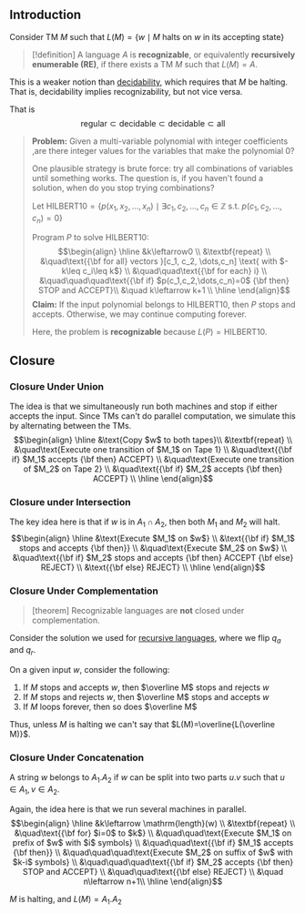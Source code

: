 ## Introduction

Consider TM $M$ such that $L(M)=\{w\mid M \text{ halts on } w \text{ in its accepting state}\}$

>[!definition]
>A language $A$ is **recognizable**, or equivalently **recursively enumerable (RE)**, if there exists a TM $M$ such that $L(M)=A$.

This is a weaker notion than [decidability](Turing%20Machines.md#Recursive%20Languages), which requires that $M$ be halting. That is, decidability implies recognizability, but not vice versa.

That is $$\mathrm{regular} \subset \mathrm{decidable} \subset \mathrm{decidable} \subset\mathrm{all}$$

> **Problem:** Given a multi-variable polynomial with integer coefficients ,are there integer values for the variables that make the polynomial 0?
> 
> One plausible strategy is brute force: try all combinations of variables until something works. The question is, if you haven't found a solution, when do you stop trying combinations?
> 
> Let $\mathrm{HILBERT10}=\{p(x_1, x_2, \dots, x_n)\mid\exists c_1, c_2, \dots, c_n\in \mathbb Z \text{ s.t. } p(c_1, c_2, \dots, c_n)=0\}$
> 
> Program $P$ to solve $\mathrm{HILBERT10}$:
> $$\begin{align}
 \hline
 &k\leftarrow0 \\
 &\textbf{repeat} \\
 &\quad\text{{\bf for all} vectors }[c_1, c_2, \dots,c_n] \text{ with $-k\leq c_i\leq k$} \\
 &\quad\quad\text{{\bf for each} i} \\
 &\quad\quad\quad\text{{\bf if} $p(c_1,c_2,\dots,c_n)=0$ {\bf then} STOP and ACCEPT}\\
 &\quad k\leftarrow k+1 \\
 \hline
 \end{align}$$
> **Claim:** If the input polynomial belongs to $\mathrm{HILBERT10}$, then $P$ stops and accepts. Otherwise, we may continue computing forever. 
> 
> Here, the problem is **recognizable** because $L(P)=\mathrm{HILBERT10}$.

## Closure

### Closure Under Union

The idea is that we simultaneously run both machines and stop if either accepts the input. Since TMs can't do parallel computation, we simulate this by alternating between the TMs.
$$\begin{align}
\hline
&\text{Copy $w$ to both tapes}\\
&\textbf{repeat} \\
&\quad\text{Execute one transition of $M_1$ on Tape 1} \\
&\quad\text{{\bf if} $M_1$ accepts {\bf then} ACCEPT} \\
&\quad\text{Execute one transition of $M_2$ on Tape 2} \\
&\quad\text{{\bf if} $M_2$ accepts {\bf then} ACCEPT} \\
\hline
\end{align}$$

### Closure under Intersection

The key idea here is that if $w$ is in $A_1\cap A_2$, then both $M_1$ and $M_2$ will halt. 
$$\begin{align}
\hline
&\text{Execute $M_1$ on $w$} \\
&\text{{\bf if} $M_1$ stops and accepts {\bf then}} \\
&\quad\text{Execute $M_2$ on $w$} \\
&\quad\text{{\bf if} $M_2$ stops and accepts {\bf then} ACCEPT {\bf else} REJECT} \\
&\text{{\bf else} REJECT} \\
\hline
\end{align}$$

### Closure Under Complementation

>[theorem]
>Recognizable languages are **not** closed under complementation.

Consider the solution we used for [recursive languages](Recursive%20Languages.md#Closure#Closure%20Under%20Complement), where we flip $q_a$ and $q_r$.

On a given input $w$, consider the following:
1. If $M$ stops and accepts $w$, then $\overline M$ stops and rejects $w$
2. If $M$ stops and rejects $w$, then $\overline M$ stops and accepts $w$
3. If $M$ loops forever, then so does $\overline M$

Thus, unless $M$ is halting we can't say that $L(M)=\overline{L(\overline M)}$.

### Closure Under Concatenation

A string $w$ belongs to $A_1.A_2$ if $w$ can be split into two parts $u.v$ such that $u\in A_1,v\in A_2$.

Again, the idea here is that we run several machines in parallel.
$$\begin{align}
\hline
&k\leftarrow \mathrm{length}(w) \\
&\textbf{repeat} \\
&\quad\text{{\bf for} $i=0$ to $k$} \\
&\quad\quad\text{Execute $M_1$ on prefix of $w$ with $i$ symbols} \\
&\quad\quad\text{{\bf if} $M_1$ accepts {\bf then}} \\
&\quad\quad\quad\text{Execute $M_2$ on suffix of $w$ with $k-i$ symbols} \\
&\quad\quad\quad\text{{\bf if} $M_2$ accepts {\bf then} STOP and ACCEPT} \\
&\quad\quad\text{{\bf else} REJECT} \\
&\quad n\leftarrow n+1\\
\hline
\end{align}$$

$M$ is halting, and $L(M)=A_1.A_2$